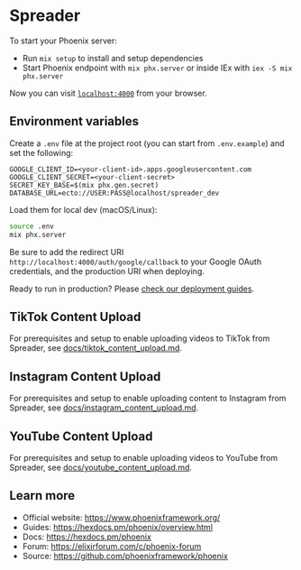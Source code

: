 # Spreader

To start your Phoenix server:

  * Run `mix setup` to install and setup dependencies
  * Start Phoenix endpoint with `mix phx.server` or inside IEx with `iex -S mix phx.server`

Now you can visit [`localhost:4000`](http://localhost:4000) from your browser.

## Environment variables

Create a `.env` file at the project root (you can start from `.env.example`) and set the following:

```
GOOGLE_CLIENT_ID=<your-client-id>.apps.googleusercontent.com
GOOGLE_CLIENT_SECRET=<your-client-secret>
SECRET_KEY_BASE=$(mix phx.gen.secret)
DATABASE_URL=ecto://USER:PASS@localhost/spreader_dev
```

Load them for local dev (macOS/Linux):
```bash
source .env
mix phx.server
```

Be sure to add the redirect URI `http://localhost:4000/auth/google/callback` to your Google OAuth credentials, and the production URI when deploying.


Ready to run in production? Please [check our deployment guides](https://hexdocs.pm/phoenix/deployment.html).

## TikTok Content Upload

For prerequisites and setup to enable uploading videos to TikTok from Spreader, see [docs/tiktok_content_upload.md](docs/tiktok_content_upload.md).

## Instagram Content Upload

For prerequisites and setup to enable uploading content to Instagram from Spreader, see [docs/instagram_content_upload.md](docs/instagram_content_upload.md).

## YouTube Content Upload

For prerequisites and setup to enable uploading videos to YouTube from Spreader, see [docs/youtube_content_upload.md](docs/youtube_content_upload.md).

## Learn more

  * Official website: https://www.phoenixframework.org/
  * Guides: https://hexdocs.pm/phoenix/overview.html
  * Docs: https://hexdocs.pm/phoenix
  * Forum: https://elixirforum.com/c/phoenix-forum
  * Source: https://github.com/phoenixframework/phoenix
